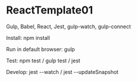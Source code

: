 # ReactTemplate01
Gulp, Babel, React, Jest, gulp-watch, gulp-connect

Install:
npm install

Run in default browser:
gulp

Test:
npm test / gulp test / jest

Develop:
jest --watch / jest --updateSnapshot
